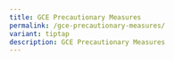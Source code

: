 ```yaml
---
title: GCE Precautionary Measures
permalink: /gce-precautionary-measures/
variant: tiptap
description: GCE Precautionary Measures
---
```

